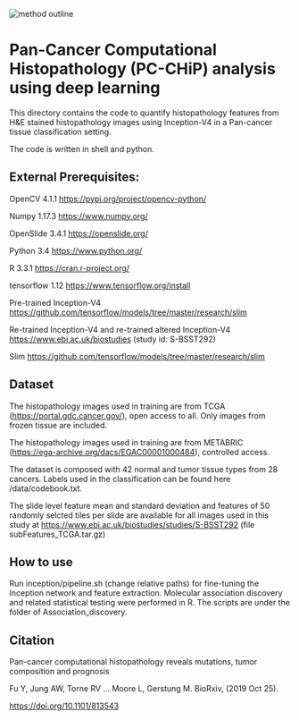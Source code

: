 ![method outline](https://github.com/yufu2015/PathImaging/blob/master/readme.png)

# Pan-Cancer Computational Histopathology (PC-CHiP) analysis using deep learning

This directory contains the code to quantify histopathology features from H&E stained histopathology images using Inception-V4 in a Pan-cancer tissue classification setting.

The code is written in shell and python.


## External Prerequisites:
OpenCV 4.1.1 
https://pypi.org/project/opencv-python/

Numpy 1.17.3 
https://www.numpy.org/

OpenSlide 3.4.1
https://openslide.org/

Python 3.4
https://www.python.org/

R 3.3.1
https://cran.r-project.org/ 

tensorflow 1.12
https://www.tensorflow.org/install

Pre-trained Inception-V4
https://github.com/tensorflow/models/tree/master/research/slim

Re-trained Inception-V4 and re-trained altered Inception-V4
https://www.ebi.ac.uk/biostudies (study id: S-BSST292)

Slim 
https://github.com/tensorflow/models/tree/master/research/slim

## Dataset

The histopathology images used in training are from TCGA (https://portal.gdc.cancer.gov/), open access to all. Only images from frozen tissue are included.

The histopathology images used in training are from METABRIC (https://ega-archive.org/dacs/EGAC00001000484), controlled access.

The dataset is composed with 42 normal and tumor tissue types from 28 cancers. Labels used in the classification can be found here /data/codebook.txt.

The slide level feature mean and standard deviation and features of 50 randomly selcted tiles per slide are available for all images used in this study at https://www.ebi.ac.uk/biostudies/studies/S-BSST292 (file subFeatures_TCGA.tar.gz)


## How to use
Run inception/pipeline.sh (change relative paths) for fine-tuning the Inception network and feature extraction.
Molecular association discovery and related statistical testing were performed in R. The scripts are under the folder of Association_discovery.  

## Citation
Pan-cancer computational histopathology reveals mutations, tumor composition and prognosis

Fu Y, Jung AW, Torne RV … Moore L, Gerstung M. BioRxiv, (2019 Oct 25). 

https://doi.org/10.1101/813543



